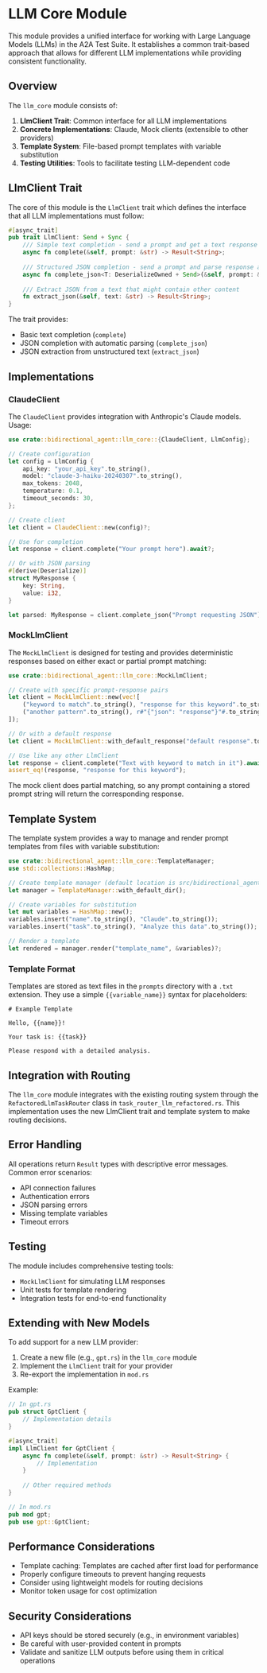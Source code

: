 # LLM Core Module

This module provides a unified interface for working with Large Language Models (LLMs) in the A2A Test Suite. It establishes a common trait-based approach that allows for different LLM implementations while providing consistent functionality.

## Overview

The `llm_core` module consists of:

1. **LlmClient Trait**: Common interface for all LLM implementations
2. **Concrete Implementations**: Claude, Mock clients (extensible to other providers)
3. **Template System**: File-based prompt templates with variable substitution
4. **Testing Utilities**: Tools to facilitate testing LLM-dependent code

## LlmClient Trait

The core of this module is the `LlmClient` trait which defines the interface that all LLM implementations must follow:

```rust
#[async_trait]
pub trait LlmClient: Send + Sync {
    /// Simple text completion - send a prompt and get a text response
    async fn complete(&self, prompt: &str) -> Result<String>;
    
    /// Structured JSON completion - send a prompt and parse response as JSON
    async fn complete_json<T: DeserializeOwned + Send>(&self, prompt: &str) -> Result<T>;
    
    /// Extract JSON from a text that might contain other content
    fn extract_json(&self, text: &str) -> Result<String>;
}
```

The trait provides:
- Basic text completion (`complete`)
- JSON completion with automatic parsing (`complete_json`)
- JSON extraction from unstructured text (`extract_json`)

## Implementations

### ClaudeClient

The `ClaudeClient` provides integration with Anthropic's Claude models. Usage:

```rust
use crate::bidirectional_agent::llm_core::{ClaudeClient, LlmConfig};

// Create configuration
let config = LlmConfig {
    api_key: "your_api_key".to_string(),
    model: "claude-3-haiku-20240307".to_string(),
    max_tokens: 2048,
    temperature: 0.1,
    timeout_seconds: 30,
};

// Create client
let client = ClaudeClient::new(config)?;

// Use for completion
let response = client.complete("Your prompt here").await?;

// Or with JSON parsing
#[derive(Deserialize)]
struct MyResponse {
    key: String,
    value: i32,
}

let parsed: MyResponse = client.complete_json("Prompt requesting JSON").await?;
```

### MockLlmClient

The `MockLlmClient` is designed for testing and provides deterministic responses based on either exact or partial prompt matching:

```rust
use crate::bidirectional_agent::llm_core::MockLlmClient;

// Create with specific prompt-response pairs
let client = MockLlmClient::new(vec![
    ("keyword to match".to_string(), "response for this keyword".to_string()),
    ("another pattern".to_string(), r#"{"json": "response"}"#.to_string()),
]);

// Or with a default response
let client = MockLlmClient::with_default_response("default response".to_string());

// Use like any other LlmClient
let response = client.complete("Text with keyword to match in it").await?;
assert_eq!(response, "response for this keyword");
```

The mock client does partial matching, so any prompt containing a stored prompt string will return the corresponding response.

## Template System

The template system provides a way to manage and render prompt templates from files with variable substitution:

```rust
use crate::bidirectional_agent::llm_core::TemplateManager;
use std::collections::HashMap;

// Create template manager (default location is src/bidirectional_agent/llm_core/prompts)
let manager = TemplateManager::with_default_dir();

// Create variables for substitution
let mut variables = HashMap::new();
variables.insert("name".to_string(), "Claude".to_string());
variables.insert("task".to_string(), "Analyze this data".to_string());

// Render a template
let rendered = manager.render("template_name", &variables)?;
```

### Template Format

Templates are stored as text files in the `prompts` directory with a `.txt` extension. They use a simple `{{variable_name}}` syntax for placeholders:

```
# Example Template

Hello, {{name}}!

Your task is: {{task}}

Please respond with a detailed analysis.
```

## Integration with Routing

The `llm_core` module integrates with the existing routing system through the `RefactoredLlmTaskRouter` class in `task_router_llm_refactored.rs`. This implementation uses the new LlmClient trait and template system to make routing decisions.

## Error Handling

All operations return `Result` types with descriptive error messages. Common error scenarios:

- API connection failures
- Authentication errors
- JSON parsing errors
- Missing template variables
- Timeout errors

## Testing

The module includes comprehensive testing tools:

- `MockLlmClient` for simulating LLM responses
- Unit tests for template rendering
- Integration tests for end-to-end functionality

## Extending with New Models

To add support for a new LLM provider:

1. Create a new file (e.g., `gpt.rs`) in the `llm_core` module
2. Implement the `LlmClient` trait for your provider
3. Re-export the implementation in `mod.rs`

Example:

```rust
// In gpt.rs
pub struct GptClient {
    // Implementation details
}

#[async_trait]
impl LlmClient for GptClient {
    async fn complete(&self, prompt: &str) -> Result<String> {
        // Implementation
    }
    
    // Other required methods
}

// In mod.rs
pub mod gpt;
pub use gpt::GptClient;
```

## Performance Considerations

- Template caching: Templates are cached after first load for performance
- Properly configure timeouts to prevent hanging requests
- Consider using lightweight models for routing decisions
- Monitor token usage for cost optimization

## Security Considerations

- API keys should be stored securely (e.g., in environment variables)
- Be careful with user-provided content in prompts
- Validate and sanitize LLM outputs before using them in critical operations
